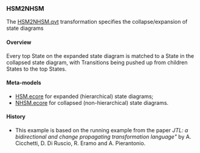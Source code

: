 ### HSM2NHSM
The [HSM2NHSM.qvt](HSM2NHSM.qvt) transformation specifies the collapse/expansion of state diagrams

#### Overview
Every top State on the expanded state diagram is matched to a State in the collapsed state diagram, with Transitions being pushed up from children States to the top States.

#### Meta-models
* [HSM.ecore](HSM.ecore) for expanded (hierarchical) state diagrams;
* [NHSM.ecore](NHSM.ecore) for collapsed (non-hierarchical) state diagrams.

#### History
* This example is based on the running example from the paper *JTL: a bidirectional and change propagating transformation language"* by A. Cicchetti, D. Di Ruscio, R. Eramo and A. Pierantonio.
